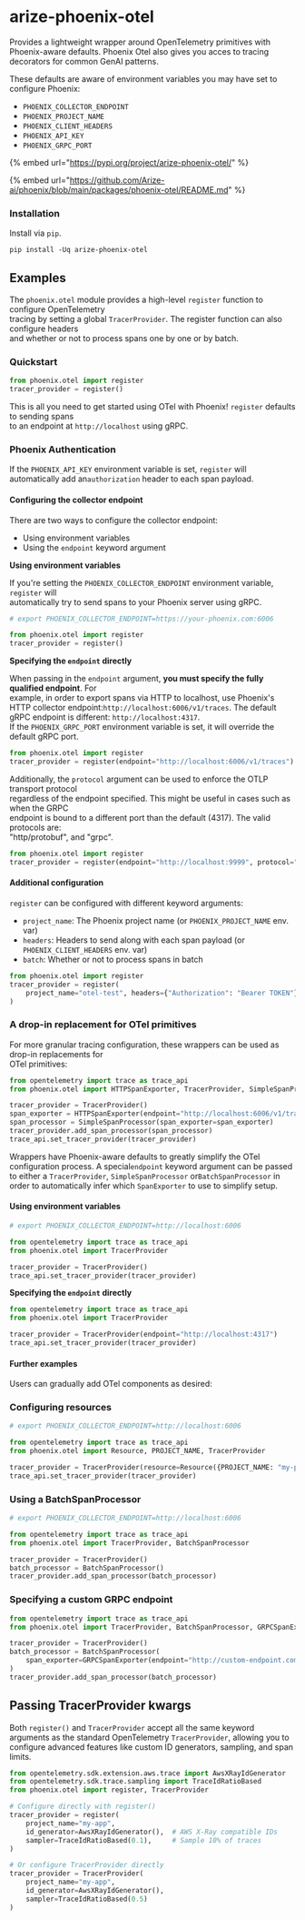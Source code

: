 # arize-phoenix-otel

Provides a lightweight wrapper around OpenTelemetry primitives with Phoenix-aware defaults. Phoenix Otel also gives you acces to tracing decorators for common GenAI patterns.

These defaults are aware of environment variables you may have set to configure Phoenix:

* `PHOENIX_COLLECTOR_ENDPOINT`
* `PHOENIX_PROJECT_NAME`
* `PHOENIX_CLIENT_HEADERS`
* `PHOENIX_API_KEY`
* `PHOENIX_GRPC_PORT`

{% embed url="https://pypi.org/project/arize-phoenix-otel/" %}

{% embed url="https://github.com/Arize-ai/phoenix/blob/main/packages/phoenix-otel/README.md" %}

### Installation

Install via `pip`.

```shell
pip install -Uq arize-phoenix-otel
```

## Examples

The `phoenix.otel` module provides a high-level `register` function to configure OpenTelemetry\
tracing by setting a global `TracerProvider`. The register function can also configure headers\
and whether or not to process spans one by one or by batch.

### Quickstart

```python
from phoenix.otel import register
tracer_provider = register()
```

This is all you need to get started using OTel with Phoenix! `register` defaults to sending spans\
to an endpoint at `http://localhost` using gRPC.

### Phoenix Authentication

If the `PHOENIX_API_KEY` environment variable is set, `register` will automatically add an`authorization` header to each span payload.

#### Configuring the collector endpoint

There are two ways to configure the collector endpoint:

* Using environment variables
* Using the `endpoint` keyword argument

**Using environment variables**

If you're setting the `PHOENIX_COLLECTOR_ENDPOINT` environment variable, `register` will\
automatically try to send spans to your Phoenix server using gRPC.

```python
# export PHOENIX_COLLECTOR_ENDPOINT=https://your-phoenix.com:6006

from phoenix.otel import register
tracer_provider = register()
```

**Specifying the `endpoint` directly**

When passing in the `endpoint` argument, **you must specify the fully qualified endpoint**. For\
example, in order to export spans via HTTP to localhost, use Phoenix's HTTP collector endpoint:`http://localhost:6006/v1/traces`. The default gRPC endpoint is different: `http://localhost:4317`.\
If the `PHOENIX_GRPC_PORT` environment variable is set, it will override the default gRPC port.

```python
from phoenix.otel import register
tracer_provider = register(endpoint="http://localhost:6006/v1/traces")
```

Additionally, the `protocol` argument can be used to enforce the OTLP transport protocol\
regardless of the endpoint specified. This might be useful in cases such as when the GRPC\
endpoint is bound to a different port than the default (4317). The valid protocols are:\
"http/protobuf", and "grpc".

```python
from phoenix.otel import register
tracer_provider = register(endpoint="http://localhost:9999", protocol="grpc")
```

#### Additional configuration

`register` can be configured with different keyword arguments:

* `project_name`: The Phoenix project name (or `PHOENIX_PROJECT_NAME` env. var)
* `headers`: Headers to send along with each span payload (or `PHOENIX_CLIENT_HEADERS` env. var)
* `batch`: Whether or not to process spans in batch

```python
from phoenix.otel import register
tracer_provider = register(
    project_name="otel-test", headers={"Authorization": "Bearer TOKEN"}, batch=True
)
```

### A drop-in replacement for OTel primitives

For more granular tracing configuration, these wrappers can be used as drop-in replacements for\
OTel primitives:

```python
from opentelemetry import trace as trace_api
from phoenix.otel import HTTPSpanExporter, TracerProvider, SimpleSpanProcessor

tracer_provider = TracerProvider()
span_exporter = HTTPSpanExporter(endpoint="http://localhost:6006/v1/traces")
span_processor = SimpleSpanProcessor(span_exporter=span_exporter)
tracer_provider.add_span_processor(span_processor)
trace_api.set_tracer_provider(tracer_provider)
```

Wrappers have Phoenix-aware defaults to greatly simplify the OTel configuration process. A special`endpoint` keyword argument can be passed to either a `TracerProvider`, `SimpleSpanProcessor` or`BatchSpanProcessor` in order to automatically infer which `SpanExporter` to use to simplify setup.

#### Using environment variables

```python
# export PHOENIX_COLLECTOR_ENDPOINT=http://localhost:6006

from opentelemetry import trace as trace_api
from phoenix.otel import TracerProvider

tracer_provider = TracerProvider()
trace_api.set_tracer_provider(tracer_provider)
```

**Specifying the `endpoint` directly**

```python
from opentelemetry import trace as trace_api
from phoenix.otel import TracerProvider

tracer_provider = TracerProvider(endpoint="http://localhost:4317")
trace_api.set_tracer_provider(tracer_provider)
```

#### Further examples

Users can gradually add OTel components as desired:

### Configuring resources

```python
# export PHOENIX_COLLECTOR_ENDPOINT=http://localhost:6006

from opentelemetry import trace as trace_api
from phoenix.otel import Resource, PROJECT_NAME, TracerProvider

tracer_provider = TracerProvider(resource=Resource({PROJECT_NAME: "my-project"}))
trace_api.set_tracer_provider(tracer_provider)
```

### Using a BatchSpanProcessor

```python
# export PHOENIX_COLLECTOR_ENDPOINT=http://localhost:6006

from opentelemetry import trace as trace_api
from phoenix.otel import TracerProvider, BatchSpanProcessor

tracer_provider = TracerProvider()
batch_processor = BatchSpanProcessor()
tracer_provider.add_span_processor(batch_processor)
```

### Specifying a custom GRPC endpoint

```python
from opentelemetry import trace as trace_api
from phoenix.otel import TracerProvider, BatchSpanProcessor, GRPCSpanExporter

tracer_provider = TracerProvider()
batch_processor = BatchSpanProcessor(
    span_exporter=GRPCSpanExporter(endpoint="http://custom-endpoint.com:6789")
)
tracer_provider.add_span_processor(batch_processor)
```

## Passing TracerProvider kwargs

Both `register()` and `TracerProvider` accept all the same keyword arguments as the standard OpenTelemetry `TracerProvider`, allowing you to configure advanced features like custom ID generators, sampling, and span limits.

```python
from opentelemetry.sdk.extension.aws.trace import AwsXRayIdGenerator
from opentelemetry.sdk.trace.sampling import TraceIdRatioBased
from phoenix.otel import register, TracerProvider

# Configure directly with register()
tracer_provider = register(
    project_name="my-app",
    id_generator=AwsXRayIdGenerator(),  # AWS X-Ray compatible IDs
    sampler=TraceIdRatioBased(0.1),     # Sample 10% of traces
)

# Or configure TracerProvider directly
tracer_provider = TracerProvider(
    project_name="my-app",
    id_generator=AwsXRayIdGenerator(),
    sampler=TraceIdRatioBased(0.5)
)
```
